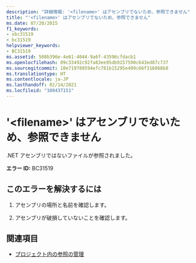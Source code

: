 ```yaml
---
description: "詳細情報: '<filename>' はアセンブリでないため、参照できません"
title: "'<filename>' はアセンブリでないため、参照できません"
ms.date: 07/20/2015
f1_keywords:
- vbc31519
- bc31519
helpviewer_keywords:
- BC31519
ms.assetid: 508b396e-4e61-4044-9a6f-43596cfdacb1
ms.openlocfilehash: 09c33492c92fa83ee95db9157590c643ed87c737
ms.sourcegitcommit: 10e719780594efc781b15295e499c66f316068b8
ms.translationtype: HT
ms.contentlocale: ja-JP
ms.lasthandoff: 02/14/2021
ms.locfileid: "100437151"
---
```

# <a name="filename-cannot-be-referenced-because-it-is-not-an-assembly"></a>'\<filename>' はアセンブリでないため、参照できません

.NET アセンブリではないファイルが参照されました。  
  
 **エラー ID:** BC31519  
  
## <a name="to-correct-this-error"></a>このエラーを解決するには  
  
1. アセンブリの場所と名前を確認します。  
  
2. アセンブリが破損していないことを確認します。  
  
## <a name="see-also"></a>関連項目

- [プロジェクト内の参照の管理](/visualstudio/ide/managing-references-in-a-project)

